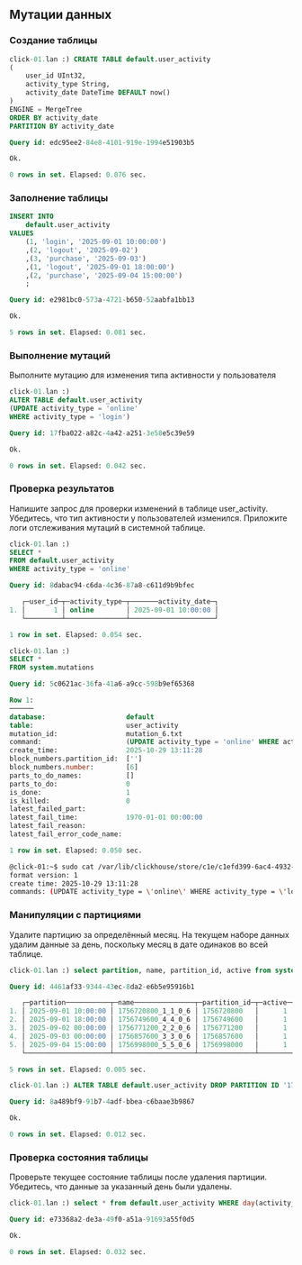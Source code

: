 ## Мутации данных

### Создание таблицы
```sql
click-01.lan :) CREATE TABLE default.user_activity
(
    user_id UInt32,
    activity_type String,
    activity_date DateTime DEFAULT now()
)
ENGINE = MergeTree
ORDER BY activity_date
PARTITION BY activity_date

Query id: edc95ee2-84e8-4101-919e-1994e51903b5

Ok.

0 rows in set. Elapsed: 0.076 sec.
```
### Заполнение таблицы
```sql
INSERT INTO
    default.user_activity
VALUES
    (1, 'login', '2025-09-01 10:00:00')
    ,(2, 'logout', '2025-09-02')
    ,(3, 'purchase', '2025-09-03')
    ,(1, 'logout', '2025-09-01 18:00:00')
    ,(2, 'purchase', '2025-09-04 15:00:00')
    ;

Query id: e2981bc0-573a-4721-b650-52aabfa1bb13

Ok.

5 rows in set. Elapsed: 0.081 sec.
```

### Выполнение мутаций
Выполните мутацию для изменения типа активности у пользователя
```sql
click-01.lan :)
ALTER TABLE default.user_activity
(UPDATE activity_type = 'online'
WHERE activity_type = 'login')

Query id: 17fba022-a82c-4a42-a251-3e58e5c39e59

Ok.

0 rows in set. Elapsed: 0.042 sec.
```

### Проверка результатов
Напишите запрос для проверки изменений в таблице user_activity. Убедитесь, что тип активности у пользователей изменился. Приложите логи отслеживания мутаций в системной таблице.
```sql
click-01.lan :)
SELECT *
FROM default.user_activity
WHERE activity_type = 'online'

Query id: 8dabac94-c6da-4c36-87a8-c611d9b9bfec

   ┌─user_id─┬─activity_type─┬───────activity_date─┐
1. │       1 │ online        │ 2025-09-01 10:00:00 │
   └─────────┴───────────────┴─────────────────────┘

1 row in set. Elapsed: 0.054 sec.
```
```sql
click-01.lan :)
SELECT *
FROM system.mutations

Query id: 5c0621ac-36fa-41a6-a9cc-598b9ef65368

Row 1:
──────
database:                    default
table:                       user_activity
mutation_id:                 mutation_6.txt
command:                     (UPDATE activity_type = 'online' WHERE activity_type = 'login')
create_time:                 2025-10-29 13:11:28
block_numbers.partition_id:  ['']
block_numbers.number:        [6]
parts_to_do_names:           []
parts_to_do:                 0
is_done:                     1
is_killed:                   0
latest_failed_part:
latest_fail_time:            1970-01-01 00:00:00
latest_fail_reason:
latest_fail_error_code_name:

1 row in set. Elapsed: 0.050 sec.

```
```bash
@click-01:~$ sudo cat /var/lib/clickhouse/store/c1e/c1efd399-6ac4-4932-bf99-170fed3b69a2/mutation_6.txt
format version: 1
create time: 2025-10-29 13:11:28
commands: (UPDATE activity_type = \'online\' WHERE activity_type = \'login\')
```

### Манипуляции с партициями
Удалите партицию за определённый месяц.
На текущем наборе данных удалим данные за день, поскольку месяц в дате одинаков во всей таблице.
```sql
click-01.lan :) select partition, name, partition_id, active from system.parts where table = 'user_activity'

Query id: 4461af33-9344-43ec-8da2-e6b5e95916b1

   ┌─partition───────────┬─name───────────────┬─partition_id─┬─active─┐
1. │ 2025-09-01 10:00:00 │ 1756720800_1_1_0_6 │ 1756720800   │      1 │
2. │ 2025-09-01 18:00:00 │ 1756749600_4_4_0_6 │ 1756749600   │      1 │
3. │ 2025-09-02 00:00:00 │ 1756771200_2_2_0_6 │ 1756771200   │      1 │
4. │ 2025-09-03 00:00:00 │ 1756857600_3_3_0_6 │ 1756857600   │      1 │
5. │ 2025-09-04 15:00:00 │ 1756998000_5_5_0_6 │ 1756998000   │      1 │
   └─────────────────────┴────────────────────┴──────────────┴────────┘

5 rows in set. Elapsed: 0.005 sec.
```
```sql
click-01.lan :) ALTER TABLE default.user_activity DROP PARTITION ID '1756998000'

Query id: 8a489bf9-91b7-4adf-bbea-c6baae3b9867

Ok.

0 rows in set. Elapsed: 0.012 sec.
```

### Проверка состояния таблицы
Проверьте текущее состояние таблицы после удаления партиции. Убедитесь, что данные за указанный день были удалены.
```sql
click-01.lan :) select * from default.user_activity WHERE day(activity_date) = 4

Query id: e73368a2-de3a-49f0-a51a-91693a55f0d5

Ok.

0 rows in set. Elapsed: 0.032 sec.
```
